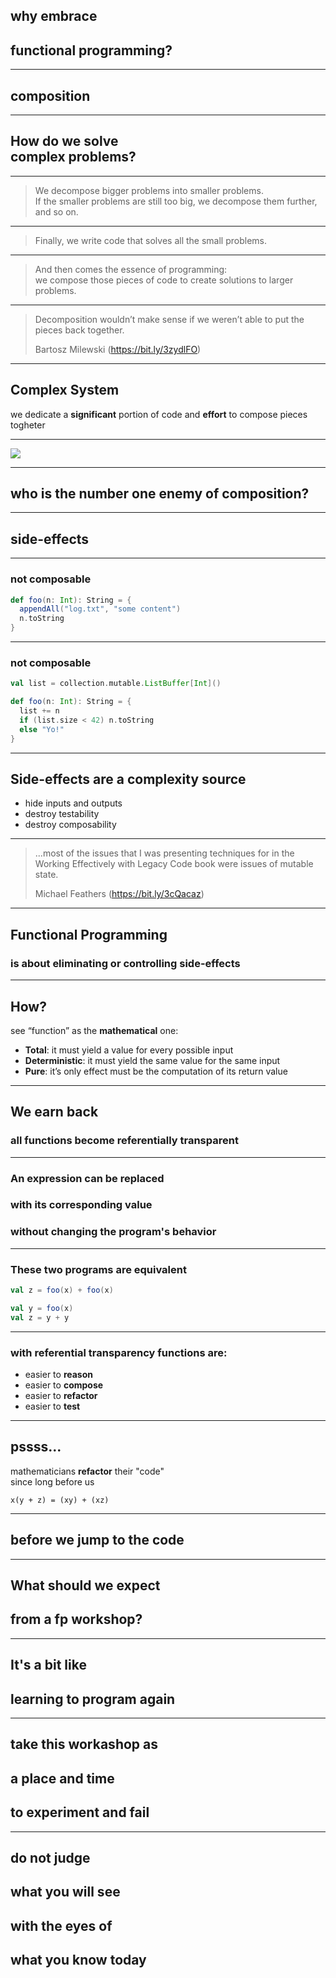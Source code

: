 ## **why** embrace

## functional programming?

---

## **composition**

---

## How do we **solve**<br /> complex problems?

---

> We decompose bigger problems into smaller problems. <br />
> If the smaller problems are still too big, we decompose them further, and so on. <br />

---

> Finally, we write code that solves all the small problems.

---

> And then comes the essence of programming: <br />
> we compose those pieces of code to create solutions to larger problems.

---

> Decomposition wouldn’t make sense if we weren’t able to put the pieces back together. <br />
>
> Bartosz Milewski (https://bit.ly/3zydlFO)

---

## Complex System

we dedicate a **significant** portion of code and **effort** to compose pieces togheter

---

<img src="assets/drboolean.png" >

---

## **who** is the number one **enemy** of composition?

---

## side-effects

---

### not **composable**

```scala
def foo(n: Int): String = {
  appendAll("log.txt", "some content")
  n.toString
}
```

---

### not **composable**

```scala
val list = collection.mutable.ListBuffer[Int]()

def foo(n: Int): String = {
  list += n
  if (list.size < 42) n.toString
  else "Yo!"
}
```

---

## Side-effects are a **complexity source**

- hide inputs and outputs
- destroy testability
- destroy composability

---

> ...most of the issues that I was presenting techniques for in the Working Effectively with Legacy Code book were issues of mutable state.
>
> Michael Feathers (https://bit.ly/3cQacaz)

---

## Functional Programming

### is about **eliminating** or **controlling** side-effects

---

## How?

see “function” as the **mathematical** one:

- **Total**: it must yield a value for every possible input
- **Deterministic**: it must yield the same value for the same input
- **Pure**: it’s only effect must be the computation of its return value

---

## We earn back

### all functions become **referentially transparent**

---

### An expression can be **replaced**

### with its corresponding value

### **without changing** the program's **behavior**

---

### These two programs are **equivalent**

```scala
val z = foo(x) + foo(x)
```

```scala
val y = foo(x)
val z = y + y
```

---

### with **referential transparency** functions are:

- easier to **reason**
- easier to **compose**
- easier to **refactor**
- easier to **test**

---

## **pssss...**

mathematicians **refactor** their "code"</br> since long before us

```
x(y + z) = (xy) + (xz)
```

---

## before we jump to the code

---

## What should we **expect**

## from a fp workshop?

---

## It's a bit like

## **learning** to program **again**

---

## take this workashop as

## a **place** and **time**

## to **experiment** and **fail**

---

## **do not judge**

## what you will see

## **with the eyes of**

## what you know today
